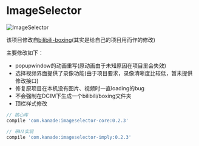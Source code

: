 # ImageSelector

![ImageSelector](http://shields.hust.cc/ImageSelector-0.2.3-blue.svg)

该项目修改自[bilibili-boxing](https://github.com/Bilibili/boxing)(其实是给自己的项目用而作的修改)

主要修改如下：

- popupwindow的动画重写(原动画由于未知原因在项目里会失效)
- 选择视频界面提供了录像功能(由于项目要求，录像清晰度比较低，暂未提供修改接口)
- 修复原项目在本机没有图片、视频时一直loading的bug
- 不会强制在DCIM下生成一个bilibili/boxing文件夹
- 顶栏样式修改



```groovy
// 核心库
compile 'com.kanade:imageselector-core:0.2.3'

// 带UI实现
compile 'com.kanade:imageselector-imply:0.2.3'
```

